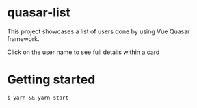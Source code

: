 # quasar-list
This project showcases a list of users done by using Vue Quasar framework.

Click on the user name to see full details within a card

# Getting started
```
$ yarn && yarn start
```
